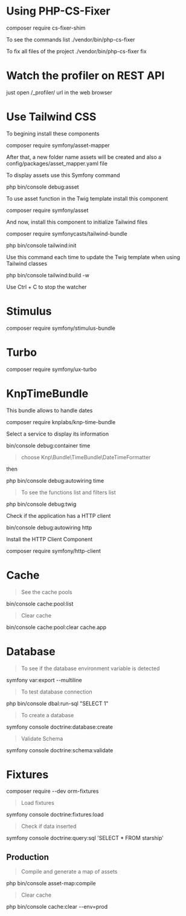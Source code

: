 # Using PHP-CS-Fixer

composer require cs-fixer-shim

To see the commands list
./vendor/bin/php-cs-fixer

To fix all files of the project
./vendor/bin/php-cs-fixer fix


# Watch the profiler on REST API
just open /_profiler/ url in the web browser


# Use Tailwind CSS

To begining install these components


composer require symfony/asset-mapper

After that, a new folder name assets will be created and also a config/packages/asset_mapper.yaml file

To display assets use this Symfony command

php bin/console debug:asset


To use asset function in the Twig template install this component

composer require symfony/asset


And now, install this component to initialize Tailwind files

composer require symfonycasts/tailwind-bundle

php bin/console tailwind:init


Use this command each time to update the Twig template when using Tailwind classes

php bin/console tailwind:build -w

Use Ctrl + C to stop the watcher


# Stimulus

composer require symfony/stimulus-bundle



# Turbo

composer require symfony/ux-turbo



# KnpTimeBundle

This bundle allows to handle dates

composer require knplabs/knp-time-bundle


Select a service to display its information

bin/console debug:container time

> choose Knp\Bundle\TimeBundle\DateTimeFormatter

then

php bin/console debug:autowiring time

> To see the functions list and filters list

php bin/console debug:twig


Check if the application has a HTTP client

bin/console debug:autowiring http



Install the HTTP Client Component

composer require symfony/http-client



# Cache

> See the cache pools

bin/console cache:pool:list

> Clear cache

bin/console cache:pool:clear cache.app



# Database

> To see if the database environment variable is detected

symfony var:export --multiline

> To test database connection

php bin/console dbal:run-sql "SELECT 1"

> To create a database

symfony console doctrine:database:create

> Validate Schema

symfony console doctrine:schema:validate




# Fixtures

composer require --dev orm-fixtures

> Load fixtures

symfony console doctrine:fixtures:load

> Check if data inserted

symfony console doctrine:query:sql 'SELECT * FROM starship'



## Production

> Compile and generate a map of assets

php bin/console asset-map:compile

> Clear cache

php bin/console cache:clear --env=prod

